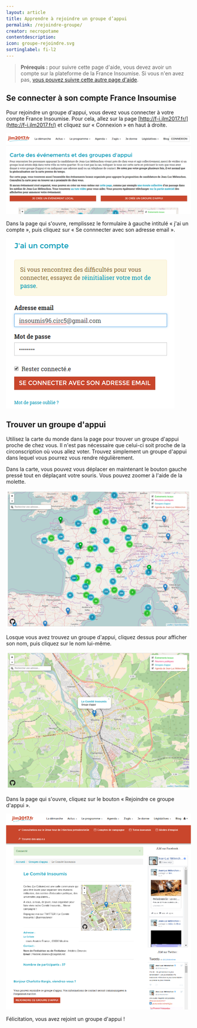 ```yaml
---
layout: article
title: Apprendre à rejoindre un groupe d’appui
permalink: /rejoindre-groupe/
creator: necropotame
contentdescription:
icon: groupe-rejoindre.svg
sortinglabel: fi-l2
---
```


>**Prérequis :**
>pour suivre cette page d'aide, vous devez avoir un compte sur la plateforme de la France Insoumise. Si vous n'en avez pas, [vous pouvez suivre cette autre page d'aide](/franceinsoumise/rejoindre).

## Se connecter à son compte France Insoumise

Pour rejoindre un groupe d'appui, vous devez vous connecter à votre compte France Insoumise. Pour cela, allez sur la page [http://f-i.jlm2017.fr/](http://f-i.jlm2017.fr/) et cliquez sur « Connexion » en haut à droite.

![Copie d'écran de la plateforme France Insoumise](/assets/images/screenshots/franceinsoumise-connexion1.png)

Dans la page qui s'ouvre, remplissez le formulaire à gauche intitulé « j'ai un compte », puis cliquez sur « Se connnecter avec son adresse email ».

![Copie d'écran de la plateforme France Insoumise - Connexion](/assets/images/screenshots/franceinsoumise-connexion2.png)

## Trouver un groupe d'appui

Utilisez la carte du monde dans la page pour trouver un groupe d'appui proche de chez vous. Il n'est pas nécessaire que celui-ci soit proche de la circonscription où vous allez voter. Trouvez simplement un groupe d'appui dans lequel vous pourrez vous rendre régulièrement.

Dans la carte, vous pouvez vous déplacer en maintenant le bouton gauche pressé tout en déplaçant votre souris. Vous pouvez zoomer à l'aide de la molette.

![Copie d'écran de la plateforme France Insoumise - Carte des groupes d'appui](/assets/images/screenshots/franceinsoumise-carte1.png)

Losque vous avez trouvez un groupe d'appui, cliquez dessus pour afficher son nom, puis cliquez sur le nom lui-même.

![Copie d'écran de la plateforme France Insoumise - Un groupe d'appui](/assets/images/screenshots/franceinsoumise-carte2.png)

Dans la page qui s'ouvre, cliquez sur le bouton « Rejoindre ce groupe d'appui ».

![Copie d'écran de la plateforme France Insoumise - Un groupe d'appui](/assets/images/screenshots/franceinsoumise-groupeappui.png)

Félicitation, vous avez rejoint un groupe d'appui !
